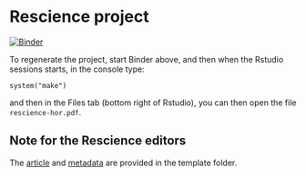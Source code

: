# Rescience project


[![Binder](https://mybinder.org/badge_logo.svg)](https://mybinder.org/v2/gh/sje30/rescience-hor/master?urlpath=rstudio)

To regenerate the project, start Binder above, and then when the
Rstudio sessions starts, in the console type:

```
system("make")
```

and then in the Files tab (bottom right of Rstudio), you can then open
the file `rescience-hor.pdf`.



## Note for the Rescience editors

The [article](template/article.pdf) and 
[metadata](template/metadata.yaml) are provided in the template folder.
